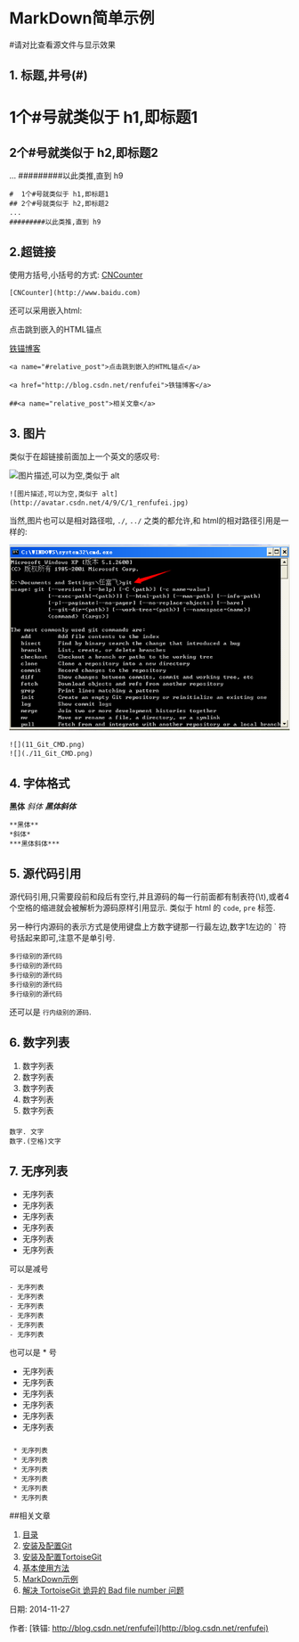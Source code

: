 MarkDown简单示例
==

#请对比查看源文件与显示效果

## 1. 标题,井号(#)

#  1个#号就类似于 h1,即标题1
## 2个#号就类似于 h2,即标题2
...
#########以此类推,直到 h9

	#  1个#号就类似于 h1,即标题1
	## 2个#号就类似于 h2,即标题2
	...
	#########以此类推,直到 h9

## 2.超链接

使用方括号,小括号的方式: [CNCounter](http://www.baidu.com)

	[CNCounter](http://www.baidu.com)

还可以采用嵌入html:


<a name="#relative_post">点击跳到嵌入的HTML锚点</a>

<a href="http://blog.csdn.net/renfufei">铁锚博客</a>


	<a name="#relative_post">点击跳到嵌入的HTML锚点</a>
	
	<a href="http://blog.csdn.net/renfufei">铁锚博客</a>
	
	##<a name="relative_post">相关文章</a>

## 3. 图片

类似于在超链接前面加上一个英文的感叹号:

![图片描述,可以为空,类似于 alt](http://avatar.csdn.net/4/9/C/1_renfufei.jpg)

	![图片描述,可以为空,类似于 alt](http://avatar.csdn.net/4/9/C/1_renfufei.jpg)

当然,图片也可以是相对路径啦, `./`, `../` 之类的都允许,和 html的相对路径引用是一样的:

![](11_Git_CMD.png)

	![](11_Git_CMD.png)
	![](./11_Git_CMD.png)


## 4. 字体格式

**黑体**
*斜体*
***黑体斜体***

	**黑体**
	*斜体*
	***黑体斜体***


## 5. 源代码引用

源代码引用,只需要段前和段后有空行,并且源码的每一行前面都有制表符(\t),或者4个空格的缩进就会被解析为源码原样引用显示. 类似于  html 的 `code`, `pre` 标签.

另一种行内源码的表示方式是使用键盘上方数字键那一行最左边,数字1左边的 ` 符号括起来即可,注意不是单引号.

	多行级别的源代码
	多行级别的源代码
	多行级别的源代码
	多行级别的源代码
	多行级别的源代码

还可以是 `行内级别的源码`.

## 6. 数字列表

1. 数字列表
1. 数字列表
1. 数字列表
1. 数字列表
1. 数字列表

####

	数字. 文字
	数字.(空格)文字


## 7. 无序列表

- 无序列表
- 无序列表
- 无序列表
- 无序列表
- 无序列表
- 无序列表

可以是减号


	- 无序列表
	- 无序列表
	- 无序列表
	- 无序列表
	- 无序列表
	- 无序列表

也可以是 * 号

* 无序列表
* 无序列表
* 无序列表
* 无序列表
* 无序列表
* 无序列表

###

	 * 无序列表
	 * 无序列表
	 * 无序列表
	 * 无序列表
	 * 无序列表
	 * 无序列表

##<a name="relative_post">相关文章</a>

1. [目录](GitHelp.md)
1. [安装及配置Git](01_GitInstall.md)
1. [安装及配置TortoiseGit](02_TortoiseGit.md)
1. [基本使用方法](03_Usage.md)
1. [MarkDown示例](04_MarkDownDemo.md)
1. [解决 TortoiseGit 诡异的 Bad file number 问题](05_BadFileNumber.md)



日期: 2014-11-27

作者: [铁锚: http://blog.csdn.net/renfufei](http://blog.csdn.net/renfufei)
